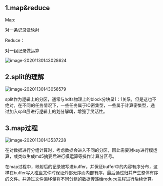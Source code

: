 ## 1.map&reduce

Map:

对一条记录做映射



Reduce：

对一组记录做运算



![image-20201130143028624](http://kyle-pic.oss-cn-hangzhou.aliyuncs.com/img/image-20201130143028624.png)



## 2.split的理解

![image-20201130143056579](http://kyle-pic.oss-cn-hangzhou.aliyuncs.com/img/image-20201130143056579.png)

split作为逻辑上的分区，通常与hdfs物理上的block分块呈1：1关系，但是这也不绝对，在不同的任务情况下，一些任务属于IO密集型，一些属于计算密集型，通过加入split层进行逻辑上的划分解耦，增强了灵活性。



## 3.map过程

![image-20201130143537228](http://kyle-pic.oss-cn-hangzhou.aliyuncs.com/img/image-20201130143537228.png)

在对数据进行分组计算时，考虑数据会进入不同的分区，因此需要对key进行模运算，或类似生成md5摘要后进行模运算等操作计算分区号。



在map过程中，映射后的记录被写进buffer，并保证buffer中的内容有序分布，这样在buffer写入磁盘文件时保证外部无序而内部有序，最后通过归并产生整体有序的文件。并通过文件偏移量将不同分组的数据传递给reduce进程进行后续计算。